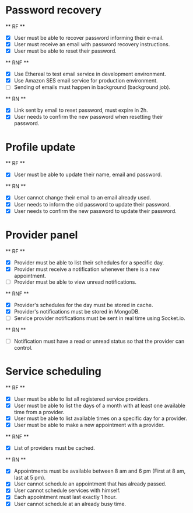 # Password recovery

** RF **

- [x] User must be able to recover password informing their e-mail.
- [x] User must receive an email with password recovery instructions.
- [x] User must be able to reset their password.

** RNF **

- [x] Use Ethereal to test email service in development environment.
- [x] Use Amazon SES email service for production environment.
- [ ] Sending of emails must happen in background (background job).

** RN **

- [x] Link sent by email to reset password, must expire in 2h.
- [x] User needs to confirm the new password when resetting their password.

# Profile update

** RF **

- [x] User must be able to update their name, email and password.

** RN **

- [x] User cannot change their email to an email already used.
- [x] User needs to inform the old password to update their password.
- [x] User needs to confirm the new password to update their password.

# Provider panel

** RF **

- [x] Provider must be able to list their schedules for a specific day.
- [x] Provider must receive a notification whenever there is a new appointment.
- [ ] Provider must be able to view unread notifications.

** RNF **

- [x] Provider's schedules for the day must be stored in cache.
- [x] Provider's notifications must be stored in MongoDB.
- [ ] Service provider notifications must be sent in real time using Socket.io.

** RN **

- [ ] Notification must have a read or unread status so that the provider can control.

# Service scheduling

** RF **

- [x] User must be able to list all registered service providers.
- [x] User must be able to list the days of a month with at least one available time from a provider.
- [x] User must be able to list available times on a specific day for a provider.
- [x] User must be able to make a new appointment with a provider.

** RNF **

- [x] List of providers must be cached.

** RN **

- [x] Appointments must be available between 8 am and 6 pm (First at 8 am, last at 5 pm).
- [x] User cannot schedule an appointment that has already passed.
- [x] User cannot schedule services with himself.
- [x] Each appointment must last exactly 1 hour.
- [x] User cannot schedule at an already busy time.
